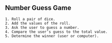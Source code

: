 ## Number Guess Game

    1. Roll a pair of dice.
    2. Add the values of the roll.
    3. Ask the user to guess a number.
    4. Compare the user’s guess to the total value.
    5. Determine the winner (user or computer).